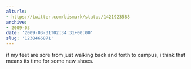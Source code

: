 ```yaml
---
alturls:
- https://twitter.com/bismark/status/1421923588
archive:
- 2009-03
date: '2009-03-31T02:34:31+00:00'
slug: '1238466871'
---
```


if my feet are sore from just walking back and forth to campus, i think that means its time for some new shoes.

